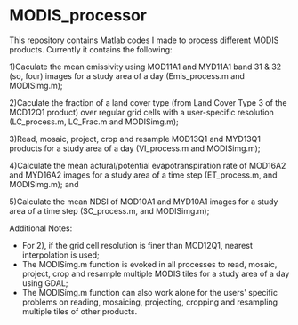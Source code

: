 # MODIS_processor
This repository contains Matlab codes I made to process different MODIS products. Currently it contains the following:

 1)Caculate the mean emissivity using MOD11A1 and MYD11A1 band 31 & 32 (so, four) images for a study area of a day (Emis_process.m and MODISimg.m);
 
 2)Caculate the fraction of a land cover type (from Land Cover Type 3 of the MCD12Q1 product) over regular grid cells with a user-specific resolution (LC_process.m, LC_Frac.m and MODISimg.m);
 
 3)Read, mosaic, project, crop and resample MOD13Q1 and MYD13Q1 products for a study area of a day (VI_process.m and MODISimg.m);
 
 4)Calculate the mean actural/potential evapotranspiration rate of MOD16A2 and MYD16A2 images for a study area of a time step (ET_process.m, and MODISimg.m); and
 
 5)Calculate the mean NDSI of MOD10A1 and MYD10A1 images for a study area of a time step (SC_process.m, and MODISimg.m);

Additional Notes:
 - For 2), if the grid cell resolution is finer than MCD12Q1, nearest interpolation is used;
 - The MODISimg.m function is evoked in all processes to read, mosaic, project, crop and resample multiple MODIS tiles for a study area of a day using GDAL;
 - The MODISimg.m function can also work alone for the users' specific problems on reading, mosaicing, projecting, cropping and resampling multiple tiles of other products.
